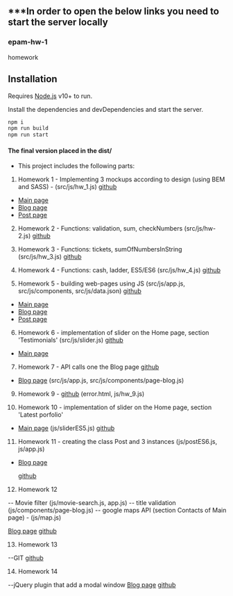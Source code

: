 ## ***In order to open the below links you need to start the server locally


### epam-hw-1
homework

## Installation

Requires [Node.js](https://nodejs.org/) v10+ to run.

Install the dependencies and devDependencies and start the server.

```bash
npm i
npm run build
npm run start
```

#### The final version placed in the dist/
- This project includes the following parts:

1. Homework 1 - Implementing 3 mockups according to design (using BEM and SASS) - (src/js/hw_1.js)
   [github](https://github.com/tsiestova/epam-hw-1/tree/HW_01)
  - [Main page](http://localhost:8080/index.html)
  - [Blog page](http://localhost:8080/blog.html) 
  - [Post page](http://localhost:8080/post.html)

2. Homework 2 - Functions: validation, sum, checkNumbers (src/js/hw-2.js)
   [github](https://github.com/tsiestova/epam-hw-1/tree/HW_02) 


3. Homework 3 - Functions: tickets, sumOfNumbersInString (src/js/hw_3.js)
   [github](https://github.com/tsiestova/epam-hw-1/tree/HW_03)

4. Homework 4 - Functions: cash, ladder, ES5/ES6 (src/js/hw_4.js) 
   [github](https://github.com/tsiestova/epam-hw-1/tree/HW_04)

5. Homework 5 - building web-pages using JS (src/js/app.js, src/js/components, src/js/data.json)
  [github](https://github.com/tsiestova/epam-hw-1/tree/HW_05)
- [Main page](http://localhost:8080/main.html)
- [Blog page](http://localhost:8080/main.html#blog)
- [Post page](http://localhost:8080/main.html#post)
  
6. Homework 6 - implementation of slider on the Home page, section 'Testimonials' (src/js/slider.js)
  [github](https://github.com/tsiestova/epam-hw-1/tree/HW_06)
- [Main page](http://localhost:8080/main.html)

7. Homework 7 - API calls one the Blog page
   [github](https://github.com/tsiestova/epam-hw-1/tree/HW_07)
- [Blog page](http://localhost:8080/main.html#blog) (src/js/app.js, src/js/components/page-blog.js)

9. Homework 9 - 
   [github](https://github.com/tsiestova/epam-hw-1/tree/HW_09) (error.html, js/hw_9.js)
   
10. Homework 10 - implementation of slider  on the Home page, section 'Latest porfolio'
- [Main page](http://localhost:8080/main.html) (js/sliderES5.js)
  [github](https://github.com/tsiestova/epam-hw-1/tree/HW_10) 

11. Homework 11 - creating the class Post and 3 instances (js/postES6.js, js/app.js)
- [Blog page](http://localhost:8080/main.html#blog)
  
  [github](https://github.com/tsiestova/epam-hw-1/tree/HW_11) 

12. Homework 12 

-- Movie filter (js/movie-search.js, app.js)
-- title validation (js/components/page-blog.js)
-- google maps API (section Contacts of Main page) - (js/map.js)

  [Blog page](http://localhost:8080/main.html#blog)
  [github](https://github.com/tsiestova/epam-hw-1/tree/HW_12) 

13. Homework 13

--GIT
[github](https://github.com/tsiestova/epam_fe_2021_Siestova)

14. Homework 14

--jQuery plugin that add a modal window
    [Blog page](http://localhost:8080/main.html#blog)
    [github](https://github.com/tsiestova/epam-hw-1/tree/HW_14)